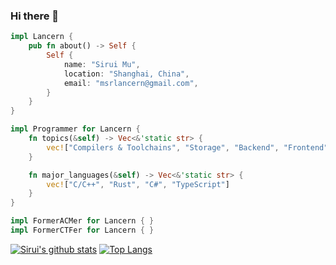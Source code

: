 <!--
**Lancern/Lancern** is a ✨ _special_ ✨ repository because its `README.md` (this file) appears on your GitHub profile.

Here are some ideas to get you started:

- 🔭 I’m currently working on ...
- 🌱 I’m currently learning ...
- 👯 I’m looking to collaborate on ...
- 🤔 I’m looking for help with ...
- 💬 Ask me about ...
- 📫 How to reach me: ...
- 😄 Pronouns: ...
- ⚡ Fun fact: ...
-->

<!--
<table border="0">
<tr>
<td>


[![Github Followers](https://img.shields.io/github/followers/Lancern?style=for-the-badge&logo=github)](https://github.com/Lancern)
[![Telegram](https://img.shields.io/badge/Telegram-Channel-blueviolet?style=for-the-badge&logo=telegram)](https://t.me/lancern_chest)

</td>
<td>

<img src="https://static.wikia.nocookie.net/himoto-umaruchan/images/a/a2/Umaru%27s_anime_design_%28chibi%29.png/revision/latest?cb=20200411195915" width="25%">

</td>
</tr>
</table>
-->

### Hi there 👋

```rust
impl Lancern {
    pub fn about() -> Self {
        Self {
            name: "Sirui Mu",
            location: "Shanghai, China",
            email: "msrlancern@gmail.com",
        }
    }
}

impl Programmer for Lancern {
    fn topics(&self) -> Vec<&'static str> {
        vec!["Compilers & Toolchains", "Storage", "Backend", "Frontend"]
    }

    fn major_languages(&self) -> Vec<&'static str> {
        vec!["C/C++", "Rust", "C#", "TypeScript"]
    }
}

impl FormerACMer for Lancern { }
impl FormerCTFer for Lancern { }
```

[![Sirui's github stats](https://github-readme-stats.vercel.app/api?username=Lancern)](https://github.com/anuraghazra/github-readme-stats)
[![Top Langs](https://github-readme-stats.vercel.app/api/top-langs/?username=Lancern&layout=compact)](https://github.com/anuraghazra/github-readme-stats)
